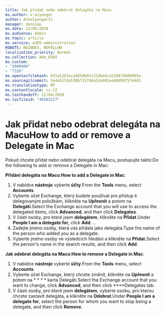 ```yaml
---
title: Jak přidat nebo odebrat delegáta na Macu
ms.author: v-aiyengar
author: AshaIyengar21
manager: dansimp
ms.date: 12/05/2020
ms.audience: Admin
ms.topic: article
ms.service: o365-administration
ROBOTS: NOINDEX, NOFOLLOW
localization_priority: Normal
ms.collection: Adm_O365
ms.custom:
- "3800004"
- "7336"
ms.openlocfilehash: 631a1202eca985db93c31dbedca520674b06095e
ms.sourcegitcommit: 2e4a5153e530bf15744a52e982eeb0d99757e9d2
ms.translationtype: MT
ms.contentlocale: cs-CZ
ms.lasthandoff: 12/04/2020
ms.locfileid: "49583217"
---
```

# <a name="how-to-add-or-remove-a-delegate-in-mac"></a><span data-ttu-id="0d9f6-102">Jak přidat nebo odebrat delegáta na Macu</span><span class="sxs-lookup"><span data-stu-id="0d9f6-102">How to add or remove a Delegate in Mac</span></span>

<span data-ttu-id="0d9f6-103">Pokud chcete přidat nebo odebrat delegáta na Macu, postupujte takto:</span><span class="sxs-lookup"><span data-stu-id="0d9f6-103">Do the following to add or remove a Delegate in Mac:</span></span>

<span data-ttu-id="0d9f6-104">**Přidání delegáta na Macu**:</span><span class="sxs-lookup"><span data-stu-id="0d9f6-104">**How to add a Delegate in Mac**:</span></span>

1. <span data-ttu-id="0d9f6-105">V nabídce **nástroje** vyberte **účty**.</span><span class="sxs-lookup"><span data-stu-id="0d9f6-105">From the **Tools** menu, select **Accounts**.</span></span>
1. <span data-ttu-id="0d9f6-106">Vyberte účet Exchange, který budete používat pro přístup k delegovaným položkám, klikněte na **Upřesnit** a potom na **Delegáti**.</span><span class="sxs-lookup"><span data-stu-id="0d9f6-106">Select the Exchange account that you will use to access the delegated items, click **Advanced**, and then click **Delegates**.</span></span>
1. <span data-ttu-id="0d9f6-107">V části osoby, pro které jsem **delegátem**, klikněte na **Přidat**.</span><span class="sxs-lookup"><span data-stu-id="0d9f6-107">Under **People I am a delegate for**, click **Add**.</span></span> <span data-ttu-id="0d9f6-108">.</span><span class="sxs-lookup"><span data-stu-id="0d9f6-108">.</span></span>
1. <span data-ttu-id="0d9f6-109">Zadejte jméno osoby, která vás přidala jako delegáta.</span><span class="sxs-lookup"><span data-stu-id="0d9f6-109">Type the name of the person who added you as a delegate.</span></span>
1. <span data-ttu-id="0d9f6-110">Vyberte jméno osoby ve výsledcích hledání a klikněte na **Přidat**.</span><span class="sxs-lookup"><span data-stu-id="0d9f6-110">Select the person's name in the search results, and then click **Add**.</span></span>
 
<span data-ttu-id="0d9f6-111">**Jak odebrat delegáta na Macu**:</span><span class="sxs-lookup"><span data-stu-id="0d9f6-111">**How to remove a Delegate in Mac**:</span></span>

1. <span data-ttu-id="0d9f6-112">V nabídce **nástroje** vyberte **účty**.</span><span class="sxs-lookup"><span data-stu-id="0d9f6-112">From the **Tools** menu, select **Accounts**.</span></span>
1. <span data-ttu-id="0d9f6-113">Vyberte účet Exchange, který chcete změnit, klikněte na **Upřesnit** a potom na \* \* \* \* karta Delegáti.</span><span class="sxs-lookup"><span data-stu-id="0d9f6-113">Select the Exchange account that you want to change, click **Advanced**, and then click \*\*\*\*Delegates tab.</span></span>
1. <span data-ttu-id="0d9f6-114">V části osoby, pro které jsem **delegátem**, vyberte osobu, pro kterou chcete zastavit delegáta, a klikněte na **Odebrat**.</span><span class="sxs-lookup"><span data-stu-id="0d9f6-114">Under **People I am a delegate for**, select the person for whom you want to stop being a delegate, and then click **Remove**.</span></span>
